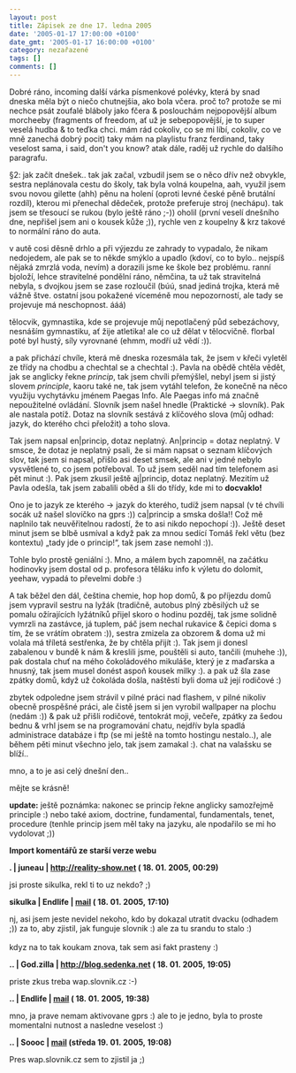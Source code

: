 ```yaml
---
layout: post
title: Zápisek ze dne 17. ledna 2005
date: '2005-01-17 17:00:00 +0100'
date_gmt: '2005-01-17 16:00:00 +0100'
category: nezařazené
tags: []
comments: []
---
```

<p>Dobré ráno, incoming další várka písmenkové polévky, která by snad dneska měla být o niečo  chutnejšia, ako bola včera. proč to? protože se mi nechce psát zoufalé bláboly jako fčera &amp;  poslouchám nejpopovější album morcheeby (fragments of freedom, ať už je sebepopovější, je to  super veselá hudba &amp; to teďka chci. mám rád cokoliv, co se mi líbí, cokoliv, co ve mně  zanechá dobrý pocit) taky mám na playlistu franz ferdinand, taky veselost  sama, i said, don't you know? atak dále, raděj už rychle do dalšího paragrafu.</p>
<p>§2: jak začít dnešek.. tak jak začal, vzbudil jsem se o něco dřív než obvykle, sestra neplánovala  cestu do školy, tak byla volná koupelna, aah, využil jsem svou novou gilette (ahh) pěnu  na holení (oproti levné české pěně brutální rozdíl), kterou mi přenechal dědeček, protože  preferuje stroj (nechápu). tak jsem se třesoucí se rukou (bylo ještě ráno ;-)) oholil (první veselí  dnešního dne, nepřišel jsem ani o kousek kůže ;)), rychle ven z koupelny &amp; krz takové  to normální ráno do auta.</p>
<p>v autě cosi děsně drhlo a při výjezdu ze zahrady to vypadalo, že nikam nedojedem, ale  pak se to někde smýklo a upadlo (kdoví, co to bylo.. nejspíš nějaká zmrzlá voda, nevím)  a dorazili jsme ke škole bez problému. ranní bjoloží, lehce stravitelné pondělní ráno,  němčina, ta už tak stravitelná nebyla, s dvojkou jsem se zase rozloučil (búú, snad jediná  trojka, která mě vážně štve. ostatní jsou pokažené víceméně mou nepozorností, ale tady  se projevuje má neschopnost. ááá)</p>
<p>tělocvik, gymnastika, kde se projevuje můj nepotlačený půd sebezáchovy, nesnáším gymnastiku,  ať žije atletika! ale co už dělat v tělocvičně. florbal poté byl hustý, síly vyrovnané  (ehmm, modří už vědí :)).</p>
<p>a pak přichází chvíle, která mě dneska rozesmála tak, že jsem v křeči vyletěl ze třídy  na chodbu a chechtal se a chechtal :). Pavla na obědě chtěla vědět, jak se anglicky řekne  <em>princip</em>, tak jsem chvíli přemýšlel, nebyl jsem si jistý slovem <em>principle</em>,  kaoru také ne, tak jsem vytáhl telefon, že konečně na něco využiju vychytávku jménem  Paegas Info. Ale Paegas info má značně nepoužitelné ovládání. Slovník jsem našel hnedle  (Praktické -> slovník). Pak ale nastala potíž. Dotaz na slovník sestává z klíčového slova  (můj odhad: jazyk, do kterého chci přeložit) a toho slova.</p>
<p>Tak jsem napsal en|princip, dotaz neplatný. An|princip = dotaz neplatný. V smsce, že dotaz  je neplatný psali, že si mám napsat o seznam klíčových slov, tak jsem si napsal, přišlo  asi deset smsek, ale ani v jedné nebylo vysvětlené to, co jsem potřeboval. To už jsem seděl  nad tím telefonem asi pět minut :). Pak jsem zkusil ještě aj|princip, dotaz neplatný. Mezitím  už Pavla odešla, tak jsem zabalili oběd a šli do třídy, kde mi to <strong>docvaklo!</strong></p>
<p>Ono je to jazyk ze kterého -> jazyk do kterého, tudíž jsem napsal (v té chvíli socák už našel  slovíčko na gprs :)) ca|princip a smska došla!! Což mě naplnilo tak neuvěřitelnou radostí, že  to asi nikdo nepochopí :)). Ještě deset minut jsem se blbě usmíval a když pak za mnou sedící  Tomáš řekl větu (bez kontextu) &bdquo;tady jde o princip!&ldquo;, tak jsem zase nemohl :)).</p>
<p>Tohle bylo prostě geniální :). Mno, a málem bych zapomněl, na začátku hodinovky jsem dostal  od p. profesora těláku info k výletu do dolomit, yeehaw, vypadá to převelmi dobře :)</p>
<p>A tak běžel den dál, čeština chemie, hop hop domů, &amp; po příjezdu domů jsem   vypravil sestru na lyžák (tradičně, autobus plný zběsilých už se pomalu ožírajících lyžátníků  přijel skoro o hodinu pozděj, tak jsme solidně vymrzli na zastávce, já tuplem, páč jsem nechal  rukavice &amp; čepici doma s tím, že se vrátím obratem :)), sestra zmizela za obzorem  &amp; doma už mi volala má tříletá sestřenka, že by chtěla přijít :). Tak jsem ji donesl  zabalenou v bundě k nám &amp; kreslili jsme, pouštěli si auto, tančili (muhehe :)),  pak dostala chuť na mého čokoládového mikuláše, který je z maďarska a hnusný, tak jsem  musel donést aspoň kousek milky :). a pak už šla zase zpátky domů, když už čokoláda došla,  naštěstí byli doma už její rodičové :)</p>
<p>zbytek odpoledne jsem strávil v pilné práci nad flashem, v pilné nikoliv obecně prospěšné  práci, ale čistě jsem si jen vyrobil wallpaper na plochu (nedám :)) &amp; pak už přišli  rodičové, tentokrát moji, večeře, zpátky za šedou bednu &amp; vrhl jsem se na programování  chatu, nejdřív byla spadlá administrace databáze i ftp (se mi ještě na tomto hostingu nestalo..),  ale během pěti minut všechno jelo, tak jsem zamakal :). chat na valašsku se blíží..</p>
<p>mno, a to je asi celý dnešní den..</p>
<p>mějte se krásně!</p>
<p><strong>update:</strong> ještě poznámka: nakonec se princip řekne anglicky samozřejmě  principle :) nebo také axiom,  doctrine,  fundamental,  fundamentals,  tenet,  procedure (tenhle princip jsem měl taky na jazyku, ale npodařilo se mi ho vydolovat ;))  </p>
<div class="import-komentaru">
<p><strong>Import komentářů ze starší verze webu</strong></p>
<div class="comment">
<p style="font-weight:bold"><span class="compredmet">.</span> | <span class="comname">juneau</span> |  <a href="http://reality-show.net">http://reality-show.net</a> (&nbsp;18.&nbsp;01.&nbsp;2005,&nbsp;00:29)</p>
<p>jsi proste sikulka, rekl ti to uz nekdo? ;) </p>
</div>
<div class="comment">
<p style="font-weight:bold"><span class="compredmet">sikulka</span> | <span class="comname">Endlife</span> |  <a href="mailto:jan.martinek@post.cz">mail</a> (&nbsp;18.&nbsp;01.&nbsp;2005,&nbsp;17:10)</p>
<p>nj, asi jsem jeste nevidel nekoho, kdo by dokazal utratit dvacku (odhadem ;)) za to, aby zjistil, jak funguje slovnik :) ale za tu srandu to stalo :)  <br>  <br> kdyz na to tak koukam znova, tak sem asi fakt prasteny :) </p>
</div>
<div class="comment">
<p style="font-weight:bold"><span class="compredmet">..</span> | <span class="comname">God.zilla</span> |  <a href="http://blog.sedenka.net">http://blog.sedenka.net</a> (&nbsp;18.&nbsp;01.&nbsp;2005,&nbsp;19:05)</p>
<p>priste zkus treba wap.slovnik.cz :-) </p>
</div>
<div class="comment">
<p style="font-weight:bold"><span class="compredmet">..</span> | <span class="comname">Endlife</span> |  <a href="mailto:jan.martinek@post.cz">mail</a> (&nbsp;18.&nbsp;01.&nbsp;2005,&nbsp;19:38)</p>
<p>mno, ja prave nemam aktivovane gprs :) ale to je jedno, byla to proste momentalni nutnost a nasledne veselost :) </p>
</div>
<div class="comment">
<p style="font-weight:bold"><span class="compredmet">..</span> | <span class="comname">Soooc</span> |  <a href="mailto:xsoc@post.cz">mail</a> (středa&nbsp;19.&nbsp;01.&nbsp;2005,&nbsp;19:08)</p>
<p>Pres wap.slovnik.cz sem to zjistil ja ;) </p>
</div>
</div>
